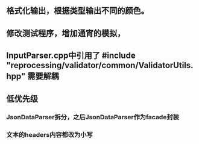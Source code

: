 ## 格式化输出，根据类型输出不同的颜色。



## 修改测试程序，增加通宵的模拟，



## InputParser.cpp中引用了 #include "reprocessing/validator/common/ValidatorUtils.hpp" 需要解耦


## 低优先级
### JsonDataParser拆分，之后JsonDataParser作为facade封装
### 文本的headers内容都改为小写
